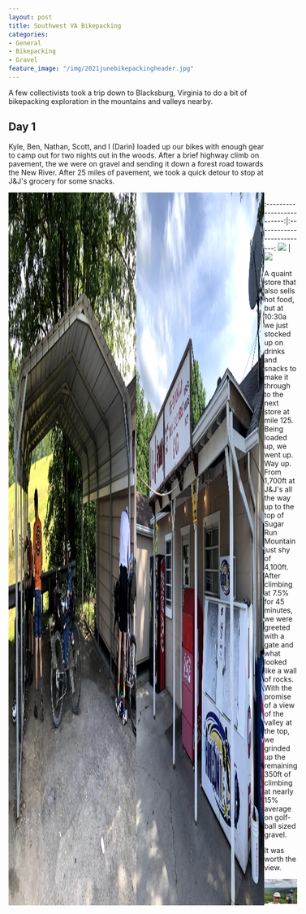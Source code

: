 ```yaml
---
layout: post
title: Southwest VA Bikepacking
categories:
- General
- Bikepacking
- Gravel
feature_image: "/img/2021junebikepackingheader.jpg"
---
```


A few collectivists took a trip down to Blacksburg, Virginia to do a bit of bikepacking exploration in the mountains and valleys nearby. 

Day 1
-----
Kyle, Ben, Nathan, Scott, and I (Darin) loaded up our bikes with enough gear to camp out for two nights out in the woods. After a brief highway climb on pavement, the we were on gravel and sending it down a forest road towards the New River. After 25 miles of pavement, we took a quick detour to stop at J&J's grocery for some snacks. 

<div style="display:flex">
  <img style="width:50%" src="/img/2021junebikepacking/jjgrocery1.jpg"/>
  <img style="width:50%" src="/img/2021junebikepacking/jjgrocery2.jpg"/>
<div>
  
:-------------------------:|:-------------------------:
![](/img/2021junebikepacking/jjgrocery1.jpg")  |  ![]("/img/2021junebikepacking/jjgrocery2.jpg")

A quaint store that also sells hot food, but at 10:30a we just stocked up on drinks and snacks to make it through to the next store at mile 125. 
Being loaded up, we went up. Way up. From 1,700ft at J&J's all the way up to the top of Sugar Run Mountain just shy of 4,100ft. After climbing at 7.5% for 45 minutes, we were greeted with a gate and what looked like a wall of rocks. With the promise of a view of the valley at the top, we grinded up the remaining 350ft of climbing at nearly 15% average on golf-ball sized gravel. 

It was worth the view.

<img src="/img/2021junebikepacking/outlook.JPG"/>
